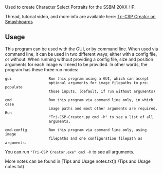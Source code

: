 Used to create Character Select Portraits for the SSBM 20XX HP.

Thread, tutorial video, and more info are available here: [Tri-CSP Creator on Smashboards](https://smashboards.com/threads/tri-csp-creator.448104/)

## Usage
This program can be used with the GUI, or by command line. When used via command line, it can be used in two different ways; either with a config file, or without. When running without providing a config file, size and position arguments for each image will need to be provided. In other words, the program has these three run modes:

    gui                 Run this program using a GUI, which can accept
                        optional arguments for image filepaths to pre-populate
                        those inputs. (default, if run without arguments)

    cmd                 Run this program via command line only, in which case
                        image paths and most other arguments are required. Run
                        "Tri-CSP-Creator.py cmd -h" to see a list of all
                        arguments.

    cmd-config          Run this program via command line only, using image
                        filepaths and one configuration filepath as arguments.


You can run `"Tri-CSP Creator.exe" cmd -h` to see all arguments.



More notes can be found in [Tips and Usage notes.txt](./Tips and Usage notes.txt)
